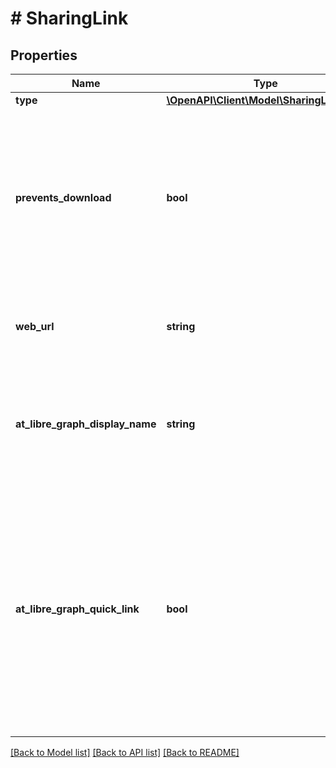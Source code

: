 # # SharingLink

## Properties

Name | Type | Description | Notes
------------ | ------------- | ------------- | -------------
**type** | [**\OpenAPI\Client\Model\SharingLinkType**](SharingLinkType.md) |  | [optional]
**prevents_download** | **bool** | If &#x60;true&#x60; then the user can only use this link to view the item on the web, and cannot use it to download the contents of the item. | [optional] [readonly]
**web_url** | **string** | A URL that opens the item in the browser on the website. | [optional] [readonly]
**at_libre_graph_display_name** | **string** | Provides a user-visible display name of the link. Optional. Libregraph only. | [optional]
**at_libre_graph_quick_link** | **bool** | The quicklink property can be assigned to only one link per resource. A quicklink can be used in the clients to provide a one-click copy to clipboard action. Optional. Libregraph only. | [optional]

[[Back to Model list]](../../README.md#models) [[Back to API list]](../../README.md#endpoints) [[Back to README]](../../README.md)

